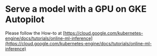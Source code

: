 # Serve a model with a GPU on GKE Autopilot

Please follow the How-to at [https://cloud.google.com/kubernetes-engine/docs/tutorials/online-ml-inference](https://cloud.google.com/kubernetes-engine/docs/tutorials/online-ml-inference)
